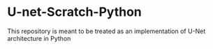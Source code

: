 # U-net-Scratch-Python
This repository is meant to be treated as an implementation of U-Net architecture in Python

